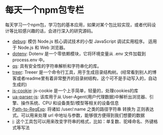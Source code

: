 # 每天一个npm包专栏

每天学习一个npm包，学习包的基本应用，如果对某个包比较实现，或者代码设计等比较感兴趣的话，会进行深入的研究源码。

- [debug](https://www.npmjs.com/package/debug): 模仿 Node.js 核心调试技术的小型 JavaScript 调试实用程序。 适用于 Node.js 和 Web 浏览器。
- [dotenv](https://www.npmjs.com/package/dotenv): Dotenv 是一个零依赖模块，它将环境变量从 .env 文件加载到 process.env 中。
- [qs](https://www.npmjs.com/package/qs): 具有安全性的字符串解析和字符串化的库。
- [treer](https://www.npmjs.com/package/treer): Treeer 是一个命令行工具，用于生成目录结构树。(经常看到别人的博客或者readme里有着非常整齐的目录树结构，这个可不是手动写入的，自动生成的)
- [js-cookie](https://www.npmjs.com/package/js-cookie): js-cookie 是一个上手简单，轻量的，处理cookies的库
- [ua-parser-js](https://www.npmjs.com/package/ua-parser-js): 该库用于从 User-Agent(用户代理数据)中解析出浏览器、引擎、操作系统、CPU 和设备类型/模型等相关的设备信息
- [Path-to-RegExp](https://www.npmjs.com/package/path-to-regexp): 将诸如 /user/:name 之类的路径字符串 转换为 正则表达式。可以用来处理 url 中地址与参数，能够很方便得到我们想要的数据
- [i](https://www.npmjs.com/package/i):  这个工具包可以用来改变字符串的格式，比如：单复数、驼峰命名、外键格式等写法